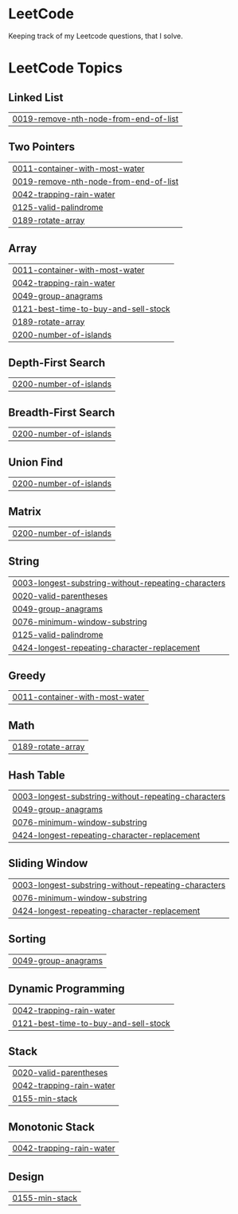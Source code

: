 # LeetCode
Keeping track of my Leetcode questions, that I solve. 

<!---LeetCode Topics Start-->
# LeetCode Topics
## Linked List
|  |
| ------- |
| [0019-remove-nth-node-from-end-of-list](https://github.com/mithgx/LeetCode/tree/master/0019-remove-nth-node-from-end-of-list) |
## Two Pointers
|  |
| ------- |
| [0011-container-with-most-water](https://github.com/mithgx/LeetCode/tree/master/0011-container-with-most-water) |
| [0019-remove-nth-node-from-end-of-list](https://github.com/mithgx/LeetCode/tree/master/0019-remove-nth-node-from-end-of-list) |
| [0042-trapping-rain-water](https://github.com/mithgx/LeetCode/tree/master/0042-trapping-rain-water) |
| [0125-valid-palindrome](https://github.com/mithgx/LeetCode/tree/master/0125-valid-palindrome) |
| [0189-rotate-array](https://github.com/mithgx/LeetCode/tree/master/0189-rotate-array) |
## Array
|  |
| ------- |
| [0011-container-with-most-water](https://github.com/mithgx/LeetCode/tree/master/0011-container-with-most-water) |
| [0042-trapping-rain-water](https://github.com/mithgx/LeetCode/tree/master/0042-trapping-rain-water) |
| [0049-group-anagrams](https://github.com/mithgx/LeetCode/tree/master/0049-group-anagrams) |
| [0121-best-time-to-buy-and-sell-stock](https://github.com/mithgx/LeetCode/tree/master/0121-best-time-to-buy-and-sell-stock) |
| [0189-rotate-array](https://github.com/mithgx/LeetCode/tree/master/0189-rotate-array) |
| [0200-number-of-islands](https://github.com/mithgx/LeetCode/tree/master/0200-number-of-islands) |
## Depth-First Search
|  |
| ------- |
| [0200-number-of-islands](https://github.com/mithgx/LeetCode/tree/master/0200-number-of-islands) |
## Breadth-First Search
|  |
| ------- |
| [0200-number-of-islands](https://github.com/mithgx/LeetCode/tree/master/0200-number-of-islands) |
## Union Find
|  |
| ------- |
| [0200-number-of-islands](https://github.com/mithgx/LeetCode/tree/master/0200-number-of-islands) |
## Matrix
|  |
| ------- |
| [0200-number-of-islands](https://github.com/mithgx/LeetCode/tree/master/0200-number-of-islands) |
## String
|  |
| ------- |
| [0003-longest-substring-without-repeating-characters](https://github.com/mithgx/LeetCode/tree/master/0003-longest-substring-without-repeating-characters) |
| [0020-valid-parentheses](https://github.com/mithgx/LeetCode/tree/master/0020-valid-parentheses) |
| [0049-group-anagrams](https://github.com/mithgx/LeetCode/tree/master/0049-group-anagrams) |
| [0076-minimum-window-substring](https://github.com/mithgx/LeetCode/tree/master/0076-minimum-window-substring) |
| [0125-valid-palindrome](https://github.com/mithgx/LeetCode/tree/master/0125-valid-palindrome) |
| [0424-longest-repeating-character-replacement](https://github.com/mithgx/LeetCode/tree/master/0424-longest-repeating-character-replacement) |
## Greedy
|  |
| ------- |
| [0011-container-with-most-water](https://github.com/mithgx/LeetCode/tree/master/0011-container-with-most-water) |
## Math
|  |
| ------- |
| [0189-rotate-array](https://github.com/mithgx/LeetCode/tree/master/0189-rotate-array) |
## Hash Table
|  |
| ------- |
| [0003-longest-substring-without-repeating-characters](https://github.com/mithgx/LeetCode/tree/master/0003-longest-substring-without-repeating-characters) |
| [0049-group-anagrams](https://github.com/mithgx/LeetCode/tree/master/0049-group-anagrams) |
| [0076-minimum-window-substring](https://github.com/mithgx/LeetCode/tree/master/0076-minimum-window-substring) |
| [0424-longest-repeating-character-replacement](https://github.com/mithgx/LeetCode/tree/master/0424-longest-repeating-character-replacement) |
## Sliding Window
|  |
| ------- |
| [0003-longest-substring-without-repeating-characters](https://github.com/mithgx/LeetCode/tree/master/0003-longest-substring-without-repeating-characters) |
| [0076-minimum-window-substring](https://github.com/mithgx/LeetCode/tree/master/0076-minimum-window-substring) |
| [0424-longest-repeating-character-replacement](https://github.com/mithgx/LeetCode/tree/master/0424-longest-repeating-character-replacement) |
## Sorting
|  |
| ------- |
| [0049-group-anagrams](https://github.com/mithgx/LeetCode/tree/master/0049-group-anagrams) |
## Dynamic Programming
|  |
| ------- |
| [0042-trapping-rain-water](https://github.com/mithgx/LeetCode/tree/master/0042-trapping-rain-water) |
| [0121-best-time-to-buy-and-sell-stock](https://github.com/mithgx/LeetCode/tree/master/0121-best-time-to-buy-and-sell-stock) |
## Stack
|  |
| ------- |
| [0020-valid-parentheses](https://github.com/mithgx/LeetCode/tree/master/0020-valid-parentheses) |
| [0042-trapping-rain-water](https://github.com/mithgx/LeetCode/tree/master/0042-trapping-rain-water) |
| [0155-min-stack](https://github.com/mithgx/LeetCode/tree/master/0155-min-stack) |
## Monotonic Stack
|  |
| ------- |
| [0042-trapping-rain-water](https://github.com/mithgx/LeetCode/tree/master/0042-trapping-rain-water) |
## Design
|  |
| ------- |
| [0155-min-stack](https://github.com/mithgx/LeetCode/tree/master/0155-min-stack) |
<!---LeetCode Topics End-->